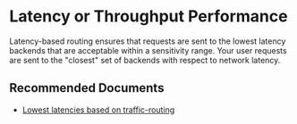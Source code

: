 <properties
  pagetitle="Latency or Throughput Performance&#xD;"
  description="Latency or throughput performance"
  service="microsoft.afd"
  resource="afd"
  ms.author="jewalte,qixwang"
  selfhelptype="Generic"
  supporttopicids="32788043"
  resourcetags=""
  productpesids="17042"
  cloudenvironments="public,fairfax,usnat,ussec"
  articleid="51fb92a7-2f62-4f3c-b9b5-ba3754ed391e"
  ownershipid="CloudNet_Azurefrontdoor" />
# Latency or Throughput Performance

Latency-based routing ensures that requests are sent to the lowest latency backends that are acceptable within a sensitivity range. Your user requests are sent to the "closest" set of backends with respect to network latency.

## **Recommended Documents**

* [Lowest latencies based on traffic-routing](https://docs.microsoft.com/azure/frontdoor/front-door-routing-methods#a-name--latencyalowest-latencies-based-traffic-routing)
